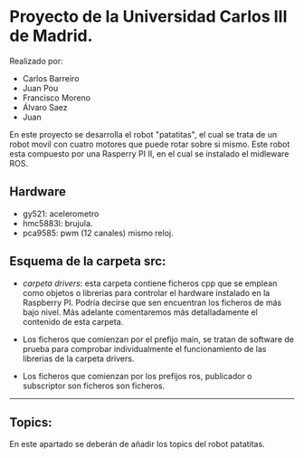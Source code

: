 # Proyecto de la Universidad Carlos III de Madrid.

Realizado por:
- Carlos Barreiro
- Juan Pou
- Francisco Moreno
- Álvaro Saez
- Juan

En este proyecto se desarrolla el robot "patatitas", el cual se trata de un robot movil con cuatro motores que puede rotar sobre si mismo. Este robot esta compuesto por una Rasperry PI II, en el cual se instalado el midleware ROS.

## Hardware

- gy521: acelerometro
- hmc5883l: brujula.
- pca9585: pwm (12 canales) mismo reloj.

## Esquema de la carpeta src:

- *carpeta drivers*: esta carpeta contiene ficheros cpp que se emplean como objetos o librerias para controlar el hardware instalado en la Raspberry PI. Podría decirse que sen encuentran los ficheros de más bajo nivel. Más adelante comentaremos más detalladamente el contenido de esta carpeta.

- Los ficheros que comienzan por el prefijo main, se tratan de software de prueba para comprobar individualmente el funcionamiento de las librerias de la carpeta drivers.

- Los ficheros que comienzan por los prefijos ros, publicador o subscriptor son ficheros son ficheros.

- - - 

## Topics:

En este apartado se deberán de añadir los topics del robot patatitas.